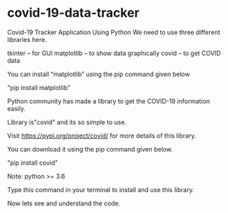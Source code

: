 # covid-19-data-tracker
Covid-19 Tracker Application Using Python
We need to use three different libraries here.

tkinter – for GUI
matplotlib – to show data graphically
covid – to get COVID data

You can install “matplotlib” using the pip command given below

"pip install matplotlib"

Python community has made a library to get the COVID-19 information easily.

Library is"covid" and its so simple to use.

Visit https://pypi.org/project/covid/ for more details of this library.

You can download it using the pip command given below.

"pip install covid"

Note: python >= 3.6

Type this command in your terminal to install and use this library.

Now lets see and understand the code.
